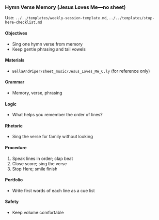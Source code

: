 ### Hymn Verse Memory (Jesus Loves Me—no sheet)

Use: `../../templates/weekly-session-template.md`, `../../templates/stop-here-checklist.md`

#### Objectives
- Sing one hymn verse from memory
- Keep gentle phrasing and tall vowels

#### Materials
- `BellaAndPiper/sheet_music/Jesus_Loves_Me_C.ly` (for reference only)

#### Grammar
- Memory, verse, phrasing

#### Logic
- What helps you remember the order of lines?

#### Rhetoric
- Sing the verse for family without looking

#### Procedure
1) Speak lines in order; clap beat
2) Close score; sing the verse
3) Stop Here; smile finish

#### Portfolio
- Write first words of each line as a cue list

#### Safety
- Keep volume comfortable